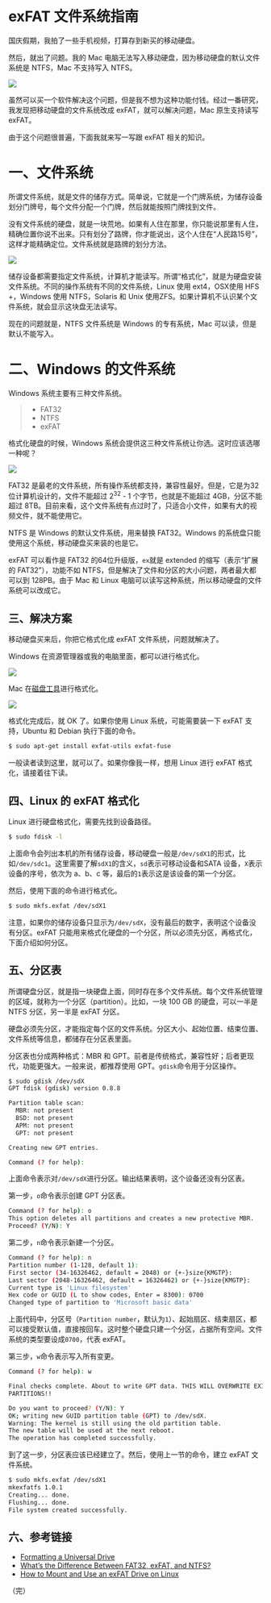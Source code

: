 # exFAT 文件系统指南

国庆假期，我拍了一些手机视频，打算存到新买的移动硬盘。

然后，就出了问题。我的 Mac 电脑无法写入移动硬盘，因为移动硬盘的默认文件系统是 NTFS，Mac 不支持写入 NTFS。

![](https://cdn.beekka.com/blogimg/asset/201810/bg2018101601.jpg)

虽然可以买一个软件解决这个问题，但是我不想为这种功能付钱。经过一番研究，我发现把移动硬盘的文件系统改成 exFAT，就可以解决问题，Mac 原生支持读写 exFAT。

由于这个问题很普遍，下面我就来写一写跟 exFAT 相关的知识。

# 一、文件系统

所谓文件系统，就是文件的储存方式。简单说，它就是一个门牌系统，为储存设备划分门牌号，每个文件分配一个门牌，然后就能按照门牌找到文件。

没有文件系统的硬盘，就是一块荒地。如果有人住在那里，你只能说那里有人住，精确位置你说不出来。只有划分了路牌，你才能说出，这个人住在“人民路15号”，这样才能精确定位。文件系统就是路牌的划分方法。

![](https://cdn.beekka.com/blogimg/asset/201810/bg2018101602.jpg)

储存设备都需要指定文件系统，计算机才能读写。所谓“格式化”，就是为硬盘安装文件系统。不同的操作系统有不同的文件系统，Linux 使用 ext4，OSX使用 HFS +，Windows 使用 NTFS，Solaris 和 Unix 使用ZFS。如果计算机不认识某个文件系统，就会显示这块盘无法读写。

现在的问题就是，NTFS 文件系统是 Windows 的专有系统，Mac 可以读，但是默认不能写入。

# 二、Windows 的文件系统

Windows 系统主要有三种文件系统。

> - FAT32
> - NTFS
> - exFAT

格式化硬盘的时候，Windows 系统会提供这三种文件系统让你选。这时应该选哪一种呢？

![](https://cdn.beekka.com/blogimg/asset/201810/bg2018101603.jpg)

FAT32 是最老的文件系统，所有操作系统都支持，兼容性最好。但是，它是为32位计算机设计的，文件不能超过 2<sup>32</sup> - 1 个字节，也就是不能超过 4GB，分区不能超过 8TB。目前来看，这个文件系统有点过时了，只适合小文件，如果有大的视频文件，就不能使用它。

NTFS 是 Windows 的默认文件系统，用来替换 FAT32。Windows 的系统盘只能使用这个系统，移动硬盘买来装的也是它。

exFAT 可以看作是 FAT32 的64位升级版，`ex`就是 extended 的缩写（表示“扩展的 FAT32”），功能不如 NTFS，但是解决了文件和分区的大小问题，两者最大都可以到 128PB。由于 Mac 和 Linux 电脑可以读写这种系统，所以移动硬盘的文件系统可以改成它。

## 三、解决方案

移动硬盘买来后，你把它格式化成 exFAT 文件系统，问题就解决了。

Windows 在资源管理器或我的电脑里面，都可以进行格式化。

![](https://cdn.beekka.com/blogimg/asset/201810/bg2018101604.jpg)

Mac 在[磁盘工具](https://support.wdc.com/knowledgebase/answer.aspx?h=p1&ID=291&lang=en&p=223#excap)进行格式化。

![](https://cdn.beekka.com/blogimg/asset/201810/bg2018101605.jpg)

格式化完成后，就 OK 了。如果你使用 Linux 系统，可能需要装一下 exFAT 支持，Ubuntu 和 Debian 执行下面的命令。

```bash
$ sudo apt-get install exfat-utils exfat-fuse
```

一般读者读到这里，就可以了。如果你像我一样，想用 Linux 进行 exFAT 格式化，请接着往下读。

## 四、Linux 的 exFAT 格式化

Linux 进行硬盘格式化，需要先找到设备路径。

```bash
$ sudo fdisk -l
```

上面命令会列出本机的所有储存设备，移动硬盘一般是`/dev/sdX1`的形式，比如`/dev/sdc1`。这里需要了解`sdX1`的含义，`sd`表示可移动设备和SATA 设备，`X`表示设备的序号，依次为 a、b、c 等，最后的`1`表示这是该设备的第一个分区。

然后，使用下面的命令进行格式化。

```bash
$ sudo mkfs.exfat /dev/sdX1
```

注意，如果你的储存设备只显示为`/dev/sdX`，没有最后的数字，表明这个设备没有分区。exFAT 只能用来格式化硬盘的一个分区，所以必须先分区，再格式化，下面介绍如何分区。

## 五、分区表

所谓硬盘分区，就是指一块硬盘上面，同时存在多个文件系统。每个文件系统管理的区域，就称为一个分区（partition）。比如，一块 100 GB 的硬盘，可以一半是 NTFS 分区，另一半是 exFAT 分区。

硬盘必须先分区，才能指定每个区的文件系统。分区大小、起始位置、结束位置、文件系统等信息，都储存在分区表里面。

分区表也分成两种格式：MBR 和 GPT。前者是传统格式，兼容性好；后者更现代，功能更强大。一般来说，都推荐使用 GPT。`gdisk`命令用于分区操作。

```bash
$ sudo gdisk /dev/sdX
GPT fdisk (gdisk) version 0.8.8

Partition table scan:
  MBR: not present
  BSD: not present
  APM: not present
  GPT: not present

Creating new GPT entries.

Command (? for help):
```

上面命令表示对`/dev/sdX`进行分区。输出结果表明，这个设备还没有分区表。

第一步，`o`命令表示创建 GPT 分区表。

```bash
Command (? for help): o
This option deletes all partitions and creates a new protective MBR.
Proceed? (Y/N): Y
```

第二步，`n`命令表示新建一个分区。

```bash
Command (? for help): n
Partition number (1-128, default 1):
First sector (34-16326462, default = 2048) or {+-}size{KMGTP}:
Last sector (2048-16326462, default = 16326462) or {+-}size{KMGTP}:
Current type is 'Linux filesystem'
Hex code or GUID (L to show codes, Enter = 8300): 0700
Changed type of partition to 'Microsoft basic data'
```

上面代码中，分区号（`Partition number`，默认为`1`）、起始扇区、结束扇区，都可以接受默认值，直接按回车。这时整个硬盘只建一个分区，占据所有空间。文件系统的类型要设成`0700`，代表 exFAT。

第三步，`w`命令表示写入所有变更。

```bash
Command (? for help): w

Final checks complete. About to write GPT data. THIS WILL OVERWRITE EXISTING
PARTITIONS!!

Do you want to proceed? (Y/N): Y
OK; writing new GUID partition table (GPT) to /dev/sdX.
Warning: The kernel is still using the old partition table.
The new table will be used at the next reboot.
The operation has completed successfully.
```

到了这一步，分区表应该已经建立了。然后，使用上一节的命令，建立 exFAT 文件系统。

```bash
$ sudo mkfs.exfat /dev/sdX1
mkexfatfs 1.0.1
Creating... done.
Flushing... done.
File system created successfully.
```

## 六、参考链接

- [Formatting a Universal Drive](https://matthew.komputerwiz.net/2015/12/13/formatting-universal-drive.html)
- [What’s the Difference Between FAT32, exFAT, and NTFS?](https://www.howtogeek.com/235596/whats-the-difference-between-fat32-exfat-and-ntfs/)
- [How to Mount and Use an exFAT Drive on Linux](https://www.howtogeek.com/235655/how-to-mount-and-use-an-exfat-drive-on-linux/)

（完）




